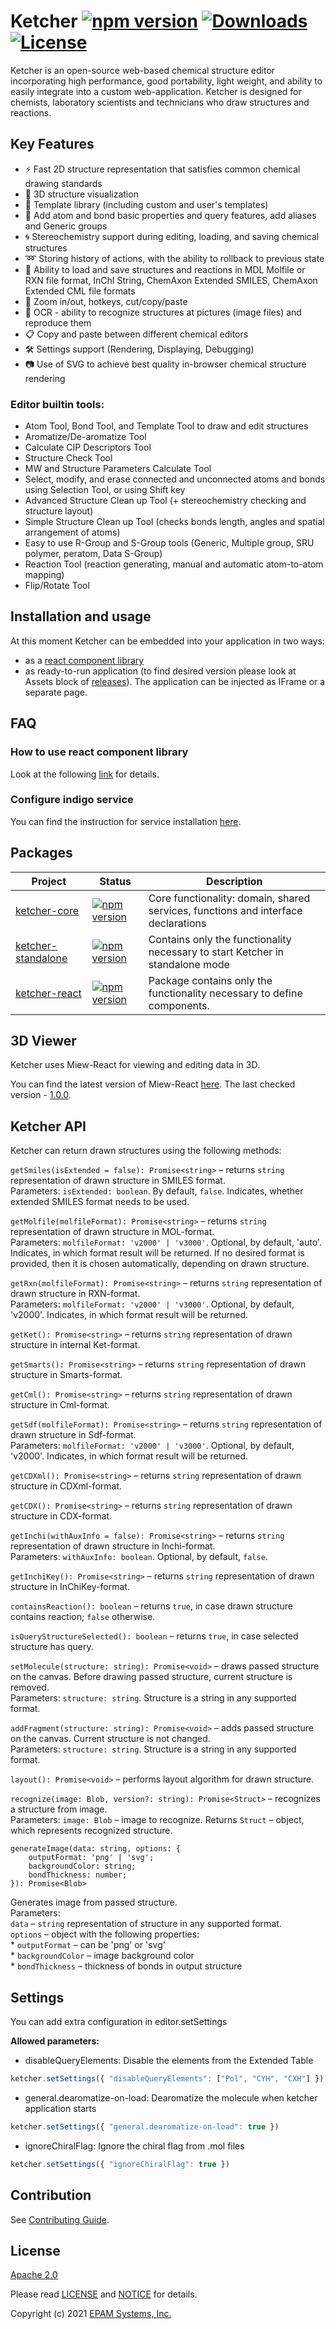# Ketcher [![npm version](https://img.shields.io/npm/v/ketcher-react)](https://www.npmjs.com/package/ketcher-react) [![Downloads](https://img.shields.io/npm/dm/ketcher-react)](https://www.npmjs.com/package/ketcher-react) [![License](https://img.shields.io/badge/License-Apache%202.0-blue.svg)](https://opensource.org/licenses/Apache-2.0)

Ketcher is an open-source web-based chemical structure editor incorporating high performance, good portability, light weight, and ability to easily integrate into a custom web-application. Ketcher is designed for chemists, laboratory scientists and technicians who draw structures and reactions.

## Key Features

- ⚡️ Fast 2D structure representation that satisfies common chemical drawing standards
- :diamond_shape_with_a_dot_inside: 3D structure visualization
- :memo: Template library (including custom and user's templates)
- 🔩 Add atom and bond basic properties and query features, add aliases and Generic groups
- :cyclone: Stereochemistry support during editing, loading, and saving chemical structures
- :loop: Storing history of actions, with the ability to rollback to previous state
- :floppy_disk: Ability to load and save structures and reactions in MDL Molfile or RXN file format, InChI String, ChemAxon Extended SMILES, ChemAxon Extended CML file formats
- :microscope: Zoom in/out, hotkeys, cut/copy/paste
- :crystal_ball: OCR - ability to recognize structures at pictures (image files) and reproduce them
- :clipboard: Copy and paste between different chemical editors
- 🛠️ Settings support (Rendering, Displaying, Debugging)
- :camera: Use of SVG to achieve best quality in-browser chemical structure rendering

### Editor builtin tools:

- Atom Tool, Bond Tool, and Template Tool to draw and edit structures
- Aromatize/De-aromatize Tool
- Calculate CIP Descriptors Tool
- Structure Check Tool
- MW and Structure Parameters Calculate Tool
- Select, modify, and erase connected and unconnected atoms and bonds using Selection Tool, or using Shift key
- Advanced Structure Clean up Tool (+ stereochemistry checking and structure layout)
- Simple Structure Clean up Tool (checks bonds length, angles and spatial arrangement of atoms)
- Easy to use R-Group and S-Group tools (Generic, Multiple group, SRU polymer, peratom, Data S-Group)
- Reaction Tool (reaction generating, manual and automatic atom-to-atom mapping)
- Flip/Rotate Tool

## Installation and usage

At this moment Ketcher can be embedded into your application in two ways:

- as a [react component library](https://www.npmjs.com/package/ketcher-react)
- as ready-to-run application (to find desired version please look at Assets block of [releases](https://github.com/epam/ketcher/releases)). The application can be injected as IFrame or a separate page.

## FAQ

### How to use react component library

Look at the following [link](packages/ketcher-react/README.md) for details.

### Configure indigo service

You can find the instruction for service installation
[here](http://lifescience.opensource.epam.com/indigo/service/index.html).

## Packages

| Project                                                                                       | Status                                                                                                              | Description                                                                       |
| --------------------------------------------------------------------------------------------- | ------------------------------------------------------------------------------------------------------------------- | --------------------------------------------------------------------------------- |
| [ketcher-core](https://github.com/epam/ketcher/tree/master/packages/ketcher-core)             | [![npm version](https://badge.fury.io/js/ketcher-core.svg)](https://www.npmjs.com/package/ketcher-core)             | Core functionality: domain, shared services, functions and interface declarations |
| [ketcher-standalone](https://github.com/epam/ketcher/tree/master/packages/ketcher-standalone) | [![npm version](https://badge.fury.io/js/ketcher-standalone.svg)](https://www.npmjs.com/package/ketcher-standalone) | Contains only the functionality necessary to start Ketcher in standalone mode     |
| [ketcher-react](https://github.com/epam/ketcher/tree/master/packages/ketcher-react)           | [![npm version](https://badge.fury.io/js/ketcher-react.svg)](https://www.npmjs.com/package/ketcher-react)           | Package contains only the functionality necessary to define components.           |

## 3D Viewer

Ketcher uses Miew-React for viewing and editing data in 3D.

You can find the latest version of Miew-React [here](https://github.com/epam/miew/tree/master/packages/miew-react).
The last checked version - [1.0.0](https://www.npmjs.com/package/miew-react).

## Ketcher API
Ketcher can return drawn structures using the following methods:

`getSmiles(isExtended = false): Promise<string>` – returns `string` representation of drawn structure in SMILES format.  
Parameters: `isExtended: boolean`. By default, `false`. Indicates, whether extended SMILES format needs to be used.

`getMolfile(molfileFormat): Promise<string>` – returns `string` representation of drawn structure in MOL-format.  
Parameters: `molfileFormat: 'v2000' | 'v3000'`. Optional, by default, 'auto'. Indicates, in which format result will be returned. If no desired format is provided, then it is chosen automatically, depending on drawn structure.

`getRxn(molfileFormat): Promise<string>` – returns `string` representation of drawn structure in RXN-format.  
Parameters: `molfileFormat: 'v2000' | 'v3000'`. Optional, by default, 'v2000'. Indicates, in which format result will be returned.

`getKet(): Promise<string>` – returns `string` representation of drawn structure in internal Ket-format.

`getSmarts(): Promise<string>` – returns `string` representation of drawn structure in Smarts-format.

`getCml(): Promise<string>` – returns `string` representation of drawn structure in Cml-format.

`getSdf(molfileFormat): Promise<string>` – returns `string` representation of drawn structure in Sdf-format.  
Parameters: `molfileFormat: 'v2000' | 'v3000'`. Optional, by default, 'v2000'. Indicates, in which format result will be returned.

`getCDXml(): Promise<string>` – returns `string` representation of drawn structure in CDXml-format.

`getCDX(): Promise<string>` – returns `string` representation of drawn structure in CDX-format.

`getInchi(withAuxInfo = false): Promise<string>` – returns `string` representation of drawn structure in Inchi-format.  
Parameters: `withAuxInfo: boolean`. Optional, by default, `false`.

`getInchiKey(): Promise<string>` – returns `string` representation of drawn structure in InChiKey-format.

`containsReaction(): boolean` – returns `true`, in case drawn structure contains reaction; `false` otherwise.

`isQueryStructureSelected(): boolean` – returns `true`, in case selected structure has query.

`setMolecule(structure: string): Promise<void>` – draws passed structure on the canvas. Before drawing passed structure, current structure is removed.  
Parameters: `structure: string`. Structure is a string in any supported format.

`addFragment(structure: string): Promise<void>` – adds passed structure on the canvas. Current structure is not changed.  
Parameters: `structure: string`. Structure is a string in any supported format.

`layout(): Promise<void>` – performs layout algorithm for drawn structure.

`recognize(image: Blob, version?: string): Promise<Struct>` – recognizes a structure from image.  
Parameters: `image: Blob` – image to recognize. Returns `Struct` – object, which represents recognized structure.

```
generateImage(data: string, options: {  
    outputFormat: 'png' | 'svg';
    backgroundColor: string;
    bondThickness: number;
}): Promise<Blob>
``` 
Generates image from passed structure.  
Parameters:  
    `data` – `string` representation of structure in any supported format.   
    `options` – object with the following properties:   
        * `outputFormat` – can be 'png' or 'svg'  
        * `backgroundColor` – image background color  
        * `bondThickness` – thickness of bonds in output structure  

## Settings

You can add extra configuration in editor.setSettings

**Allowed parameters:**
- disableQueryElements: Disable the elements from the Extended Table
```js
ketcher.setSettings({ "disableQueryElements": ["Pol", "CYH", "CXH"] })
```

- general.dearomatize-on-load: Dearomatize the molecule when ketcher application starts
```js
ketcher.setSettings({ "general.dearomatize-on-load": true })
```

- ignoreChiralFlag: Ignore the chiral flag from .mol files
```js
ketcher.setSettings({ "ignoreChiralFlag": true })
```

## Contribution

See [Contributing Guide](./DEVNOTES.md).

## License

[Apache 2.0](LICENSE)

Please read [LICENSE](LICENSE) and [NOTICE](NOTICE) for details.

Copyright (c) 2021 [EPAM Systems, Inc.](https://www.epam.com/)
